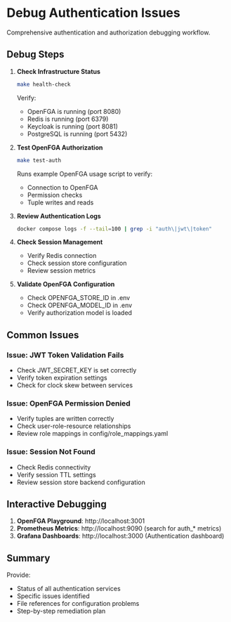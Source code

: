 # Debug Authentication Issues

Comprehensive authentication and authorization debugging workflow.

## Debug Steps

1. **Check Infrastructure Status**
   ```bash
   make health-check
   ```
   Verify:
   - OpenFGA is running (port 8080)
   - Redis is running (port 6379)
   - Keycloak is running (port 8081)
   - PostgreSQL is running (port 5432)

2. **Test OpenFGA Authorization**
   ```bash
   make test-auth
   ```
   Runs example OpenFGA usage script to verify:
   - Connection to OpenFGA
   - Permission checks
   - Tuple writes and reads

3. **Review Authentication Logs**
   ```bash
   docker compose logs -f --tail=100 | grep -i "auth\|jwt\|token"
   ```

4. **Check Session Management**
   - Verify Redis connection
   - Check session store configuration
   - Review session metrics

5. **Validate OpenFGA Configuration**
   - Check OPENFGA_STORE_ID in .env
   - Check OPENFGA_MODEL_ID in .env
   - Verify authorization model is loaded

## Common Issues

### Issue: JWT Token Validation Fails
- Check JWT_SECRET_KEY is set correctly
- Verify token expiration settings
- Check for clock skew between services

### Issue: OpenFGA Permission Denied
- Verify tuples are written correctly
- Check user-role-resource relationships
- Review role mappings in config/role_mappings.yaml

### Issue: Session Not Found
- Check Redis connectivity
- Verify session TTL settings
- Review session store backend configuration

## Interactive Debugging

1. **OpenFGA Playground**: http://localhost:3001
2. **Prometheus Metrics**: http://localhost:9090 (search for auth_* metrics)
3. **Grafana Dashboards**: http://localhost:3000 (Authentication dashboard)

## Summary

Provide:
- Status of all authentication services
- Specific issues identified
- File references for configuration problems
- Step-by-step remediation plan
